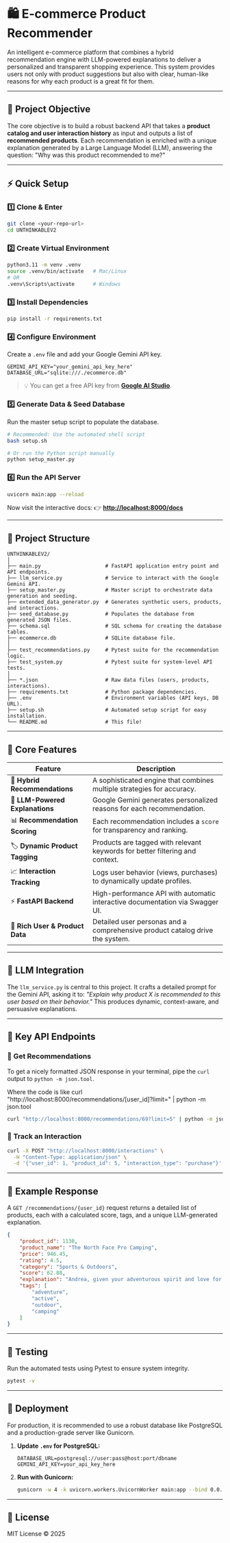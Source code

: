 # 🛍️ E-commerce Product Recommender

An intelligent e-commerce platform that combines a hybrid recommendation engine with LLM-powered explanations to deliver a personalized and transparent shopping experience. This system provides users not only with product suggestions but also with clear, human-like reasons for why each product is a great fit for them.

---

## 🎯 Project Objective

The core objective is to build a robust backend API that takes a **product catalog and user interaction history** as input and outputs a list of **recommended products**. Each recommendation is enriched with a unique explanation generated by a Large Language Model (LLM), answering the question: "Why was this product recommended to me?"

---

## ⚡ Quick Setup

### 1️⃣ Clone & Enter

```bash
git clone <your-repo-url>
cd UNTHINKABLEV2
````

### 2️⃣ Create Virtual Environment

```bash
python3.11 -m venv .venv
source .venv/bin/activate   # Mac/Linux
# OR
.venv\Scripts\activate      # Windows
```

### 3️⃣ Install Dependencies

```bash
pip install -r requirements.txt
```

### 4️⃣ Configure Environment

Create a `.env` file and add your Google Gemini API key.

```env
GEMINI_API_KEY="your_gemini_api_key_here"
DATABASE_URL="sqlite:///./ecommerce.db"
```

> 💡 You can get a free API key from **[Google AI Studio](https://aistudio.google.com/app/apikey)**.

### 5️⃣ Generate Data & Seed Database

Run the master setup script to populate the database.

```bash
# Recommended: Use the automated shell script
bash setup.sh

# Or run the Python script manually
python setup_master.py
```

### 6️⃣ Run the API Server

```bash
uvicorn main:app --reload
```

Now visit the interactive docs: 👉 **[http://localhost:8000/docs](https://www.google.com/search?q=http://localhost:8000/docs)**

-----

## 📁 Project Structure

```
UNTHINKABLEV2/
│
├── main.py                     # FastAPI application entry point and API endpoints.
├── llm_service.py              # Service to interact with the Google Gemini API.
├── setup_master.py             # Master script to orchestrate data generation and seeding.
├── extended_data_generator.py  # Generates synthetic users, products, and interactions.
├── seed_database.py            # Populates the database from generated JSON files.
├── schema.sql                  # SQL schema for creating the database tables.
├── ecommerce.db                # SQLite database file.
│
├── test_recommendations.py     # Pytest suite for the recommendation logic.
├── test_system.py              # Pytest suite for system-level API tests.
│
├── *.json                      # Raw data files (users, products, interactions).
├── requirements.txt            # Python package dependencies.
├── .env                        # Environment variables (API keys, DB URL).
├── setup.sh                    # Automated setup script for easy installation.
└── README.md                   # This file!
```

-----

## 🧩 Core Features

| Feature                       | Description                                                                  |
| ----------------------------- | ---------------------------------------------------------------------------- |
| 🧠 **Hybrid Recommendations** | A sophisticated engine that combines multiple strategies for accuracy.       |
| 💬 **LLM-Powered Explanations** | Google Gemini generates personalized reasons for each recommendation. |
| 📊 **Recommendation Scoring** | Each recommendation includes a `score` for transparency and ranking.         |
| 🏷️ **Dynamic Product Tagging** | Products are tagged with relevant keywords for better filtering and context. |
| 📈 **Interaction Tracking** | Logs user behavior (views, purchases) to dynamically update profiles.   |
| ⚡ **FastAPI Backend** | High-performance API with automatic interactive documentation via Swagger UI.  |
| 🧍 **Rich User & Product Data** | Detailed user personas and a comprehensive product catalog drive the system. |

-----

## 🤖 LLM Integration

The `llm_service.py` is central to this project. It crafts a detailed prompt for the Gemini API, asking it to: *"Explain why product X is recommended to this user based on their behavior."* This produces dynamic, context-aware, and persuasive explanations.

-----

## 🔑 Key API Endpoints

### 📍 Get Recommendations

To get a nicely formatted JSON response in your terminal, pipe the `curl` output to `python -m json.tool`.

Where the code is like curl "http://localhost:8000/recommendations/[user_id]?limit=" | python -m json.tool

```bash
curl "http://localhost:8000/recommendations/69?limit=5" | python -m json.tool
```

### 🛒 Track an Interaction

```bash
curl -X POST "http://localhost:8000/interactions" \
  -H "Content-Type: application/json" \
  -d '{"user_id": 1, "product_id": 5, "interaction_type": "purchase"}'
```

-----

## 📝 Example Response

A `GET /recommendations/{user_id}` request returns a detailed list of products, each with a calculated score, tags, and a unique LLM-generated explanation.

```json
{
    "product_id": 1130,
    "product_name": "The North Face Pro Camping",
    "price": 946.45,
    "rating": 4.5,
    "category": "Sports & Outdoors",
    "score": 62.88,
    "explanation": "Andrea, given your adventurous spirit and love for the outdoors, The North Face Pro Camping gear is calling your name. Like your Garmin watch, it’s built for action, offering top-tier performance for any camping trip you can dream up. And with a 4.5-star rating, you know you're investing in quality at $946.45.",
    "tags": [
        "adventure",
        "active",
        "outdoor",
        "camping"
    ]
}
```

-----

## 🧪 Testing

Run the automated tests using Pytest to ensure system integrity.

```bash
pytest -v
```

-----

## 🚀 Deployment

For production, it is recommended to use a robust database like PostgreSQL and a production-grade server like Gunicorn.

1.  **Update `.env` for PostgreSQL:**
    ```env
    DATABASE_URL=postgresql://user:pass@host:port/dbname
    GEMINI_API_KEY=your_api_key_here
    ```
2.  **Run with Gunicorn:**
    ```bash
    gunicorn -w 4 -k uvicorn.workers.UvicornWorker main:app --bind 0.0.0.0:8000
    ```

-----

## 🧾 License

MIT License © 2025
